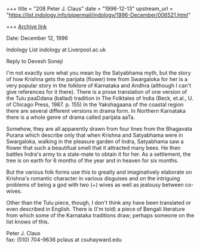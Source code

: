 +++
title = "208 Peter J. Claus"
date = "1996-12-13"
upstream_url = "https://list.indology.info/pipermail/indology/1996-December/006521.html"

+++
[Archive link](https://list.indology.info/pipermail/indology/1996-December/006521.html)



Date: December 12, 1996 

Indology List
indology at Liverpool.ac.uk

Reply to Devesh Soneji

I'm not exactly sure what you mean by the Satyabhama myth, but the story
of how Krishna gets the parijata (flower) tree from Swargaloka for her is
a very popular story in the folklore of Karnataka and Andhra (although I
can't give references for it there).  There is a prose translation of one
version of the Tulu paaDdana (ballad) tradition in The Folktales of India
(Beck, et.al., U. of Chicago Press, 1987. p. 155) In the Yakshagaana of
the coastal region there are several different versions in drama form. In
Northern Karnataka there is a whole genre of drama called parijata aaTa. 

Somehow, they are all apparently drawn from four lines from the Bhagavata
Purana which describe only that when Krishna and Satyabhama were in
Swargaloka, walking in the pleasure garden of Indra, Satyabhama saw a
flower that such a beautifual smell that it attracted many bees.  He then
battles Indra's army to a stale-mate to obtain it for her.  As a
settlement, the tree is on earth for 6 months of the year and in heaven
for six months. 

But the various folk forms use this to greatly and imaginatively elaborate
on Krishna's romantic character in various disguises and on the intriguing
problems of being a god with two (+) wives as well as jealousy between
co-wives. 

Other than the Tulu piece, though, I don't think any have been translated
or even described in English. There is (I'm told) a piece of Bengali
literature from which some of the Karnataka traditions draw; perhaps
someone on the list knows of this. 


Peter J. Claus                        
fax: (510) 704-9636
pclaus at csuhayward.edu






